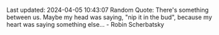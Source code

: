 Last updated: 2024-04-05 10:43:07
Random Quote: There's something between us. Maybe my head was saying, "nip it in the bud", because my heart was saying something else... - Robin Scherbatsky